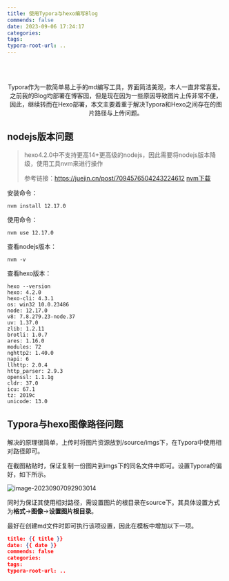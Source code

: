 ```yaml
---
title: 使用Typora与hexo编写Blog
commends: false
date: 2023-09-06 17:24:17
categories:
tags:
typora-root-url: ..
---
```


<br></br>

<center>Typora作为一款简单易上手的md编写工具，界面简洁美观，本人一直非常喜爱。之前我的Blog均部署在博客园，但是现在因为一些原因导致图片上传非常不便，因此，继续转而在Hexo部署，本文主要着重于解决Typora和Hexo之间存在的图片路径与上传问题。</center>

</center>

<!--more-->

## nodejs版本问题

> hexo4.2.0中不支持更高14+更高级的nodejs，因此需要将nodejs版本降级，使用工具nvm来进行操作
>
> 参考链接：https://juejin.cn/post/7094576504243224612  [nvm下载](https://github.com/coreybutler/nvm-windows/releases)

安装命令：

```shell
nvm install 12.17.0
```

使用命令：

```shell
nvm use 12.17.0
```

查看nodejs版本：

```shell
nvm -v
```

查看hexo版本：

```shell
hexo --version
hexo: 4.2.0
hexo-cli: 4.3.1
os: win32 10.0.23486
node: 12.17.0
v8: 7.8.279.23-node.37
uv: 1.37.0
zlib: 1.2.11
brotli: 1.0.7
ares: 1.16.0
modules: 72
nghttp2: 1.40.0
napi: 6
llhttp: 2.0.4
http_parser: 2.9.3
openssl: 1.1.1g
cldr: 37.0
icu: 67.1
tz: 2019c
unicode: 13.0
```

## Typora与hexo图像路径问题

解决的原理很简单，上传时将图片资源放到/source/imgs下，在Typora中使用相对路径即可。

在截图粘贴时，保证复制一份图片到imgs下的同名文件中即可。设置Typora的偏好，如下所示。

![image-20230907092903014](/imgs/%E4%BD%BF%E7%94%A8Typora%E4%B8%8Ehexo%E7%BC%96%E5%86%99Blog/image-20230907092903014.png)

同时为保证其使用相对路径，需设置图片的根目录在source下。其具体设置方式为**格式**->**图像**->**设置图片根目录**。

最好在创建md文件时即可执行该项设置，因此在模板中增加以下一项。

```json
title: {{ title }}
date: {{ date }}
commends: false
categories:
tags:
typora-root-url: ..
```



